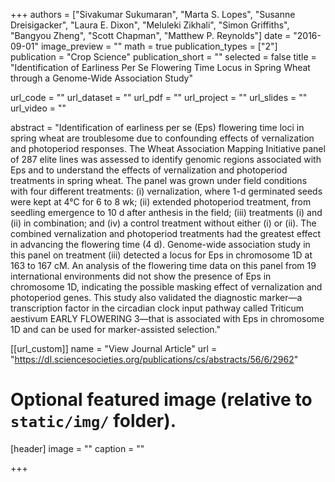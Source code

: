 +++
authors = ["Sivakumar Sukumaran", "Marta S. Lopes", "Susanne Dreisigacker", "Laura E. Dixon", "Meluleki Zikhali", "Simon Griffiths", "Bangyou Zheng", "Scott Chapman", "Matthew P. Reynolds"]
date = "2016-09-01"
image_preview = ""
math = true
publication_types = ["2"]
publication = "Crop Science"
publication_short = ""
selected = false
title = "Identification of Earliness Per Se Flowering Time Locus in Spring Wheat through a Genome-Wide Association Study"

url_code = ""
url_dataset = ""
url_pdf = ""
url_project = ""
url_slides = ""
url_video = ""

abstract = "Identification of earliness per se (Eps) flowering time loci in spring wheat are troublesome due to confounding effects of vernalization and photoperiod responses. The Wheat Association Mapping Initiative panel of 287 elite lines was assessed to identify genomic regions associated with Eps and to understand the effects of vernalization and photoperiod treatments in spring wheat. The panel was grown under field conditions with four different treatments: (i) vernalization, where 1-d germinated seeds were kept at 4°C for 6 to 8 wk; (ii) extended photoperiod treatment, from seedling emergence to 10 d after anthesis in the field; (iii) treatments (i) and (ii) in combination; and (iv) a control treatment without either (i) or (ii). The combined vernalization and photoperiod treatments had the greatest effect in advancing the flowering time (4 d). Genome-wide association study in this panel on treatment (iii) detected a locus for Eps in chromosome 1D at 163 to 167 cM. An analysis of the flowering time data on this panel from 19 international environments did not show the presence of Eps in chromosome 1D, indicating the possible masking effect of vernalization and photoperiod genes. This study also validated the diagnostic marker—a transcription factor in the circadian clock input pathway called Triticum aestivum EARLY FLOWERING 3—that is associated with Eps in chromosome 1D and can be used for marker-assisted selection."



[[url_custom]]
name = "View Journal Article"
url = "https://dl.sciencesocieties.org/publications/cs/abstracts/56/6/2962"

# Optional featured image (relative to `static/img/` folder).
[header]
image = ""
caption = ""

+++
